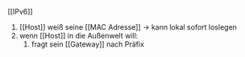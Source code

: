 [[IPv6]]


1. [[Host]] weiß seine [[MAC Adresse]] -> kann lokal sofort loslegen
2. wenn [[Host]] in die Außenwelt will:
	1. fragt sein [[Gateway]] nach Präfix